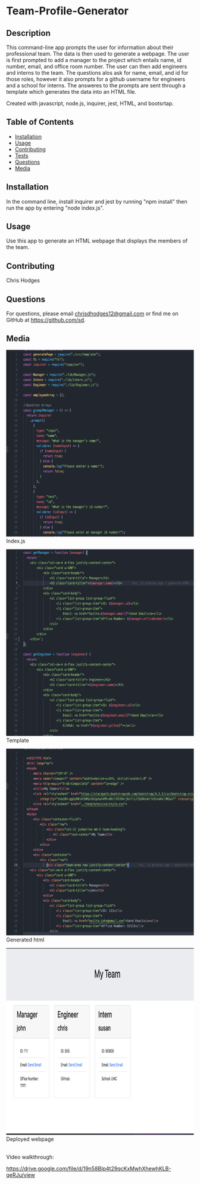 # Team-Profile-Generator
  ## Description
  This command-line app prompts the user for information about their professional team. The data is then used to generate a webpage.  The user is first prompted to add a manager to the project which entails name, id number, email, and office room number.  The user can then add engineers and interns to the team.  The questions alos ask for name, email, and id for those roles, however it also prompts for a github username for engineers and a school for interns.  The answeres to the prompts are sent through a template which generates the data into an HTML file.

  Created with javascript, node.js, inquirer, jest, HTML, and bootsrtap.

  ## Table of Contents

  * [Installation](#installation)
  * [Usage](#usage)
  * [Contributing](#contribution)
  * [Tests](#tests)
  * [Questions](#questions)
  * [Media](#media)

  ## Installation
  In the command line, install inquirer and jest by running "npm install"  then run the app by entering "node index.js".

  ## Usage
  Use this app to generate an HTML webpage that displays the members of the team. 

  ## Contributing
  Chris Hodges

  ## Questions
  For questions, please email chrisdhodges12@gmail.com or find me on GitHub at https://github.com/sd.

  ## Media

<img src="./images/screenshot1.jpg" width="600px" height="500px"><br>
Index.js

<img src="./images/screenshot2.jpg" width="600px" height="500px"><br>
Template

<img src="./images/screenshot3.jpg" width="600px" height="500px"><br>
Generated html

<img src="./images/screenshot4.jpg" width="600px" height="500px"><br>
Deployed webpage


<br>
Video walkthrough:

https://drive.google.com/file/d/19n58BIp4t29qcKxMwhXhewhKLB-qeRJu/view